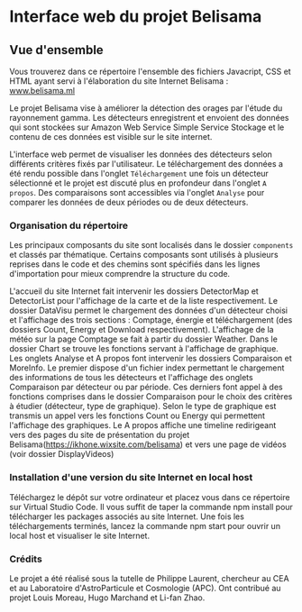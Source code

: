 # Interface web du projet Belisama

## Vue d'ensemble

Vous trouverez dans ce répertoire l'ensemble des fichiers Javacript, CSS et HTML ayant servi à l'élaboration du site Internet Belisama : www.belisama.ml

Le projet Belisama vise à améliorer la détection des orages par l'étude du rayonnement gamma. Les détecteurs enregistrent et envoient des données qui sont stockées sur Amazon Web Service Simple Service Stockage et le contenu de ces données est visible sur le site internet. 

L'interface web permet de visualiser les données des détecteurs selon différents critères fixés par l'utilisateur. Le téléchargement des données a été rendu possible dans l'onglet `Téléchargement` une fois un détecteur sélectionné et le projet est discuté plus en profondeur dans l'onglet `A propos`. Des comparaisons sont accessibles via l'onglet `Analyse` pour comparer les données de deux périodes ou de deux détecteurs. 

### Organisation du répertoire

Les principaux composants du site sont localisés dans le dossier `components` et classés par thématique. Certains composants sont utilisés à plusieurs reprises dans le code et des chemins sont spécifiés dans les lignes d'importation pour mieux comprendre la structure du code.

L'accueil du site Internet fait intervenir les dossiers DetectorMap et DetectorList pour l'affichage de la carte et de la liste respectivement. Le dossier DataVisu permet le chargement des données d'un détecteur choisi et l'affichage des trois sections : Comptage, énergie et téléchargement (des dossiers Count, Energy et Download respectivement). L'affichage de la météo sur la page Comptage se fait à partir du dossier Weather. Dans le dossier Chart se trouve les fonctions servant à l'affichage de graphique. Les onglets Analyse et A propos font intervenir les dossiers Comparaison et MoreInfo. Le premier dispose d'un fichier index permettant le chargement des informations de tous les détecteurs et l'affichage des onglets Comparaison par détecteur ou par période. Ces derniers font appel à des fonctions comprises dans le dossier Comparaison pour le choix des critères à étudier (détecteur, type de graphique). Selon le type de graphique est transmis un appel vers les fonctions Count ou Energy qui permettent l'affichage des graphiques.
Le A propos affiche une timeline redirigeant vers des pages du site de présentation du projet Belisama(https://ikhone.wixsite.com/belisama) et vers une page de vidéos (voir dossier DisplayVideos)


### Installation d'une version du site Internet en local host

Téléchargez le dépôt sur votre ordinateur et placez vous dans ce répertoire sur Virtual Studio Code. 
Il vous suffit de taper la commande npm install pour télécharger les packages associés au site Internet. 
Une fois les téléchargements terminés, lancez la commande npm start pour ouvrir un local host et visualiser le site Internet.

### Crédits

Le projet a été réalisé sous la tutelle de Philippe Laurent, chercheur au CEA et au Laboratoire d'AstroParticule et Cosmologie (APC).
Ont contribué au projet Louis Moreau, Hugo Marchand et Li-fan Zhao.


